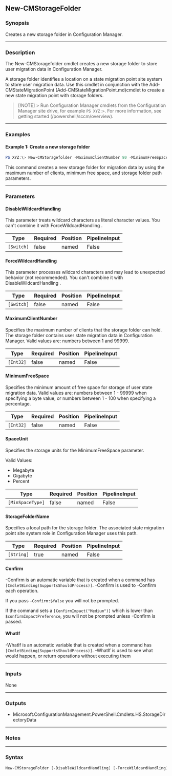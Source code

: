 New-CMStorageFolder
-------------------




### Synopsis
Creates a new storage folder in Configuration Manager.



---


### Description

The New-CMStoragefolder cmdlet creates a new storage folder to store user migration data in Configuration Manager.



A storage folder identifies a location on a state migration point site system to store user migration data. Use this cmdlet in conjunction with the Add-CMStateMigrationPoint (Add-CMStateMigrationPoint.md)cmdlet to create a new state migration point with storage folders.



> [!NOTE] > Run Configuration Manager cmdlets from the Configuration Manager site drive, for example `PS XYZ:>`. For more information, see getting started (/powershell/sccm/overview).



---


### Examples
#### Example 1: Create a new storage folder
```PowerShell
PS XYZ:\> New-CMStoragefolder -MaximumClientNumber 80 -MinimumFreeSpace 10 -SpaceUnit Megabyte -StorageFolderName "D:\Contoso-Mobile-Users"
```
This command creates a new storage folder for migration data by using the maximum number of clients, minimum free space, and storage folder path parameters.


---


### Parameters
#### **DisableWildcardHandling**

This parameter treats wildcard characters as literal character values. You can't combine it with ForceWildcardHandling .






|Type      |Required|Position|PipelineInput|
|----------|--------|--------|-------------|
|`[Switch]`|false   |named   |False        |



#### **ForceWildcardHandling**

This parameter processes wildcard characters and may lead to unexpected behavior (not recommended). You can't combine it with DisableWildcardHandling .






|Type      |Required|Position|PipelineInput|
|----------|--------|--------|-------------|
|`[Switch]`|false   |named   |False        |



#### **MaximumClientNumber**

Specifies the maximum number of clients that the storage folder can hold. The storage folder contains user state migration data in Configuration Manager. Valid values are: numbers between 1 and 99999.






|Type     |Required|Position|PipelineInput|
|---------|--------|--------|-------------|
|`[Int32]`|false   |named   |False        |



#### **MinimumFreeSpace**

Specifies the minimum amount of free space for storage of user state migration data. Valid values are: numbers between 1 - 99999 when specifying a byte value, or numbers between 1 - 100 when specifying a percentage.






|Type     |Required|Position|PipelineInput|
|---------|--------|--------|-------------|
|`[Int32]`|false   |named   |False        |



#### **SpaceUnit**

Specifies the storage units for the MinimumFreeSpace parameter.



Valid Values:

* Megabyte
* Gigabyte
* Percent






|Type            |Required|Position|PipelineInput|
|----------------|--------|--------|-------------|
|`[MinSpaceType]`|false   |named   |False        |



#### **StorageFolderName**

Specifies a local path for the storage folder. The associated state migration point site system role in Configuration Manager uses this path.






|Type      |Required|Position|PipelineInput|
|----------|--------|--------|-------------|
|`[String]`|true    |named   |False        |



#### **Confirm**
-Confirm is an automatic variable that is created when a command has ```[CmdletBinding(SupportsShouldProcess)]```.
-Confirm is used to -Confirm each operation.

If you pass ```-Confirm:$false``` you will not be prompted.


If the command sets a ```[ConfirmImpact("Medium")]``` which is lower than ```$confirmImpactPreference```, you will not be prompted unless -Confirm is passed.

#### **WhatIf**
-WhatIf is an automatic variable that is created when a command has ```[CmdletBinding(SupportsShouldProcess)]```.
-WhatIf is used to see what would happen, or return operations without executing them


---


### Inputs
None





---


### Outputs
* Microsoft.ConfigurationManagement.PowerShell.Cmdlets.HS.StorageDirectoryData






---


### Notes




---


### Syntax
```PowerShell
New-CMStorageFolder [-DisableWildcardHandling] [-ForceWildcardHandling] [-MaximumClientNumber <Int32>] [-MinimumFreeSpace <Int32>] [-SpaceUnit {Megabyte | Gigabyte | Percent}] -StorageFolderName <String> [-Confirm] [-WhatIf] [<CommonParameters>]
```
